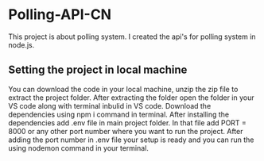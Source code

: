 # Polling-API-CN
This project is about polling system. I created the api's for polling system in node.js.
## Setting the project in local machine
You can download the code in your local machine, unzip the zip file to extract the project folder. 
After extracting the folder open the folder in your VS code along with terminal inbulid in VS code.
Download the dependencies using npm i command in terminal. After installing the dependencies add .env file in main project folder.
In that file add PORT = 8000 or any other port number where you want to run the project.
After adding the port number in .env file your setup is ready and you can run the using nodemon command in your terminal.  
